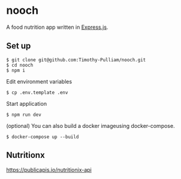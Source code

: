 # nooch

A food nutrition app written in [Express.js](https://expressjs.com/).

## Set up

```
$ git clone git@github.com:Timothy-Pulliam/nooch.git
$ cd nooch
$ npm i
```

Edit environment variables

```
$ cp .env.template .env
```

Start application

```
$ npm run dev
```

(optional) You can also build a docker imageusing docker-compose.

```
$ docker-compose up --build
```

## Nutritionx

https://publicapis.io/nutritionix-api
